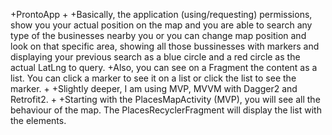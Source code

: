 +ProntoApp
+
+Basically, the application (using/requesting) permissions, show you your actual position on the map and you are able to search any type of the businesses nearby you or you can change map position and look on that specific area, showing all those bussinesses with markers and displaying your previous search as a blue circle and a red circle as the actual LatLng to query.
+Also, you can see on a Fragment the content as a list. You can click a marker to see it on a list or click the list to see the marker.
+
+Slightly deeper, I am using MVP, MVVM with Dagger2 and Retrofit2.
+
+Starting with the PlacesMapActivity (MVP), you will see all the behaviour of the map. The PlacesRecyclerFragment will display the list with the elements.
